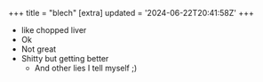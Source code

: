 +++
title = "blech"
[extra]
updated = '2024-06-22T20:41:58Z'
+++

- like chopped liver
- Ok
- Not great
- Shitty but getting better
    - And other lies I tell myself ;)
